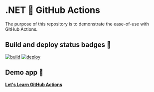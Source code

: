 # .NET 💜 GitHub Actions

The purpose of this repository is to demonstrate the ease-of-use with GitHub Actions.

## Build and deploy status badges 📛

[![build](https://github.com/IEvangelist/actions-demo/actions/workflows/dotnet-build.yml/badge.svg)](https://github.com/IEvangelist/actions-demo/actions/workflows/dotnet-build.yml)
[![deploy](https://github.com/IEvangelist/actions-demo/actions/workflows/azure-static-web-app-deploy.yml/badge.svg)](https://github.com/IEvangelist/actions-demo/actions/workflows/azure-static-web-app-deploy.yml)

## Demo app 🔗

**[Let's Learn GitHub Actions](https://aka.ms/lets-learn-github-actions)**
